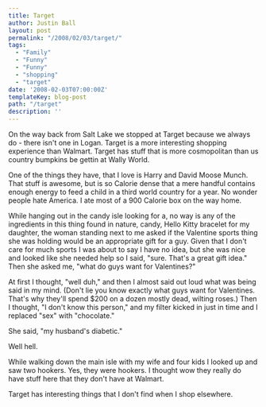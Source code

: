 ```yaml
---
title: Target
author: Justin Ball
layout: post
permalink: "/2008/02/03/target/"
tags:
  - "Family"
  - "Funny"
  - "Funny"
  - "shopping"
  - "target"
date: '2008-02-03T07:00:00Z'
templateKey: blog-post
path: "/target"
description: ''
---
```


On the way back from Salt Lake we stopped at Target because we always do - there isn't one in Logan. Target is a more interesting shopping experience than Walmart. Target has stuff that is more cosmopolitan than us country bumpkins be gettin at Wally World.

One of the things they have, that I love is Harry and David Moose Munch. That stuff is awesome, but is so Calorie dense that a mere handful contains enough energy to feed a child in a third world country for a year. No wonder people hate America. I ate most of a 900 Calorie box on the way home.

While hanging out in the candy isle looking for a, no way is any of the ingredients in this thing found in nature, candy, Hello Kitty bracelet for my daughter, the woman standing next to me asked if the Valentine sports thing she was holding would be an appropriate gift for a guy. Given that I don't care for much sports I was about to say I have no idea, but she was nice and looked like she needed help so I said, "sure. That's a great gift idea." Then she asked me, "what do guys want for Valentines?"

At first I thought, "well duh," and then I almost said out loud what was being said in my mind. (Don't lie you know exactly what guys want for Valentines. That's why they'll spend $200 on a dozen mostly dead, wilting roses.) Then I thought, "I don't know this person," and my filter kicked in just in time and I replaced "sex" with "chocolate."

She said, "my husband's diabetic."

Well hell.

While walking down the main isle with my wife and four kids I looked up and saw two hookers. Yes, they were hookers. I thought wow they really do have stuff here that they don't have at Walmart.

Target has interesting things that I don't find when I shop elsewhere.
